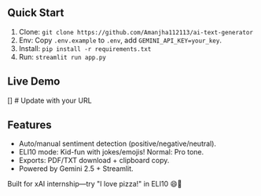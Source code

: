 ## Quick Start
1. Clone: `git clone https://github.com/Amanjha112113/ai-text-generator`
2. Env: Copy `.env.example` to `.env`, add `GEMINI_API_KEY=your_key`.
3. Install: `pip install -r requirements.txt`
4. Run: `streamlit run app.py`

## Live Demo
[<image-card alt="Streamlit" src="https://static.streamlit.io/badges/streamlit_badge_black_white.svg" ></image-card>]  # Update with your URL

## Features
- Auto/manual sentiment detection (positive/negative/neutral).
- ELI10 mode: Kid-fun with jokes/emojis! Normal: Pro tone.
- Exports: PDF/TXT download + clipboard copy.
- Powered by Gemini 2.5 + Streamlit.

Built for xAI internship—try "I love pizza!" in ELI10 😄🍕
